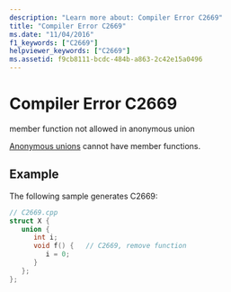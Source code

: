 ```yaml
---
description: "Learn more about: Compiler Error C2669"
title: "Compiler Error C2669"
ms.date: "11/04/2016"
f1_keywords: ["C2669"]
helpviewer_keywords: ["C2669"]
ms.assetid: f9cb8111-bcdc-484b-a863-2c42e15a0496
---
```

# Compiler Error C2669

member function not allowed in anonymous union

[Anonymous unions](../../cpp/unions.md#anonymous_unions) cannot have member functions.

## Example

The following sample generates C2669:

```cpp
// C2669.cpp
struct X {
   union {
      int i;
      void f() {   // C2669, remove function
         i = 0;
      }
   };
};
```
